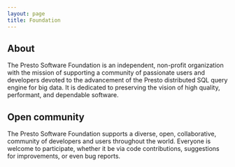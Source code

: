 ```yaml
---
layout: page
title: Foundation
---
```


<div markdown="1" class="leftcol widecol">

## About

The Presto Software Foundation is an independent, non-profit organization
with the mission of supporting a community of passionate users and developers
devoted to the advancement of the Presto distributed SQL query engine for
big data. It is dedicated to preserving the vision of high quality,
performant, and dependable software.

## Open community

The Presto Software Foundation supports a diverse, open, collaborative,
community of developers and users throughout the world. Everyone is welcome
to participate, whether it be via code contributions, suggestions for
improvements, or even bug reports.

</div>